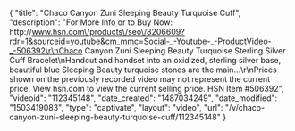 {
    "title": "Chaco Canyon Zuni Sleeping Beauty Turquoise Cuff",
    "description": "For More Info or to Buy Now: http:\/\/www.hsn.com\/products\/seo\/8206609?rdr=1&sourceid=youtube&cm_mmc=Social-_-Youtube-_-ProductVideo-_-506392\r\nChaco Canyon Zuni Sleeping Beauty Turquoise Sterling Silver Cuff Bracelet\nHandcut and handset into an oxidized, sterling silver base, beautiful blue Sleeping Beauty turquoise stones are the main...\r\nPrices shown on the previously recorded video may not represent the current price.  View hsn.com to view the current selling price. HSN Item #506392",
    "videoid": "112345148",
    "date_created": "1487034249",
    "date_modified": "1503419083",
    "type": "captivate",
    "layout": "video",
    "url": "\/v\/chaco-canyon-zuni-sleeping-beauty-turquoise-cuff\/112345148"
}